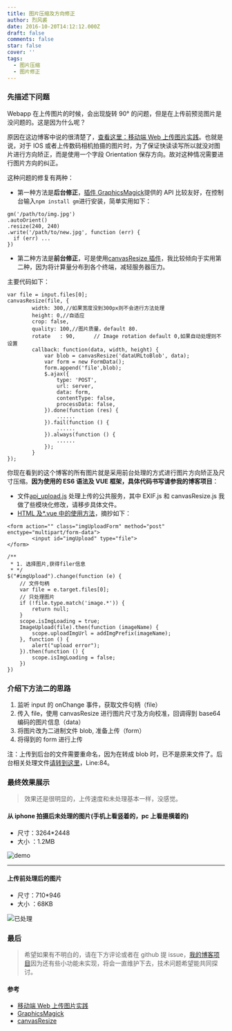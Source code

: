 ```yaml
---
title: 图片压缩及方向修正
author: 烈风裘
date: 2016-10-20T14:12:12.000Z
draft: false
comments: false
star: false
cover: ''
tags: 
  - 图片压缩
  - 图片修正
---
```


### 先描述下问题

Webapp 在上传图片的时候，会出现旋转 90° 的问题，但是在上传前预览图片是没问题的。这是因为什么呢？

原因在这边博客中说的很清楚了，[查看这里：移动端 Web 上传图片实践](https://github.com/xiangpaopao/blog/issues/7)。也就是说，对于 IOS 或者上传数码相机拍摄的图片时，为了保证快读读写所以就没对图片进行方向矫正，而是使用一个字段 Orientation 保存方向。故对这种情况需要进行图片方向的纠正。

这种问题的修复有两种：

* 第一种方法是**后台修正**，[插件 GraphicsMagick](http://www.graphicsmagick.org/)提供的 API 比较友好，在控制台输入`npm install gm`进行安装，简单实用如下：

```
gm('/path/to/img.jpg')
.autoOrient()
.resize(240, 240)
.write('/path/to/new.jpg', function (err) {
  if (err) ...
})
```

* 第二种方法是**前台修正**，可是使用[canvasResize 插件](https://github.com/gokercebeci/canvasResize)，我比较倾向于实用第二种，因为将计算量分布到各个终端，减轻服务器压力。

主要代码如下：

```
var file = input.files[0];
canvasResize(file, {
        width: 300,//如果宽度没到300px则不会进行方法处理
        height: 0,//自适应
        crop: false,
        quality: 100,//图片质量，default 80.
        rotate   : 90,      // Image rotation default 0,如果自动处理则不设置
        callback: function(data, width, height) {
            var blob = canvasResize('dataURLtoBlob', data);
            var form = new FormData();
            form.append('file',blob);
            $.ajax({
                type: 'POST',
                url: server,
                data: form,
                contentType: false,
                processData: false,
            }).done(function (res) {
                ......
            }).fail(function () {
                ......
            }).always(function () {
                ......
            });
        }
});
```

你现在看到的这个博客的所有图片就是采用前台处理的方式进行图片方向矫正及尺寸压缩。**因为使用的 ES6 语法及 VUE 框架，具体代码书写请参我的博客项目**：

* 文件[api_upload.js](https://github.com/xiangsongtao/X-SONGTAO-VUE/blob/master/src/api/api_upload.js) 处理上传的公共服务，其中 EXIF.js 和 canvasResize.js 我做了些模块化修改，请移步具体文件。
* [HTML 及\*.vue 中的使用方法](https://github.com/xiangsongtao/X-SONGTAO-VUE/blob/master/src/views/admin.article.vue)，摘抄如下：

```
<form action="" class="imgUploadForm" method="post" enctype="multipart/form-data">
        <input id="imgUpload" type="file">
</form>
```

```
/**
 * 1. 选择图片,获得filer信息
 * */
$("#imgUpload").change(function (e) {
    // 文件句柄
    var file = e.target.files[0];
    // 只处理图片
    if (!file.type.match('image.*')) {
        return null;
    }
    scope.isImgLoading = true;
    ImageUpload(file).then(function (imageName) {
        scope.uploadImgUrl = addImgPrefix(imageName);
    }, function () {
        alert("upload error");
    }).then(function () {
        scope.isImgLoading = false;
    })
})
```

### 介绍下方法二的思路

1.  监听 input 的 onChange 事件，获取文件句柄（file）
2.  传入 file，使用 canvasResize 进行图片尺寸及方向校准，回调得到 base64 编码的图片信息（data）
3.  将图片改为二进制文件 blob, 准备上传（form）
4.  将得到的 form 进行上传

注：上传到后台的文件需要重命名，因为在转成 blob 时，已不是原来文件了。后台相关处理文件[请转到这里](https://github.com/xiangsongtao/X-SONGTAO/blob/master/app/routes/api.routes.js)，Line:84。

### 最终效果展示

> 效果还是很明显的，上传速度和未处理基本一样，没感觉。

#### 从 iphone 拍摄后未处理的图片(手机上看竖着的，pc 上看是横着的)

* 尺寸：3264\*2448
* 大小 ：1.2MB

![demo](http://xiangsongtao.com/uploads/1471425020000.jpg "未处理")

---

#### 上传前处理后的图片

* 尺寸：710\*946
* 大小 ：68KB

![](http://xiangsongtao.com/uploads/1471528805000.jpeg "已处理")

### 最后

> 希望如果有不明白的，请在下方评论或者在 github 提 issue，[我的博客项目](https://github.com/xiangsongtao/X-SONGTAO-VUE)因为还有些小功能未实现，将会一直维护下去，技术问题希望能共同探讨。

#### 参考

* [移动端 Web 上传图片实践 ](https://github.com/xiangpaopao/blog/issues/7)
* [GraphicsMagick](http://www.graphicsmagick.org/)
* [canvasResize](https://github.com/gokercebeci/canvasResize)
